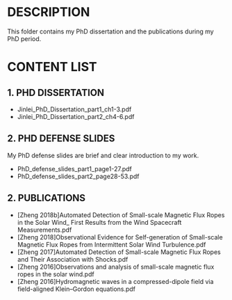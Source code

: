 # DESCRIPTION
This folder contains my PhD dissertation and the publications during my PhD period.
# CONTENT LIST
## 1. PHD DISSERTATION
- Jinlei_PhD_Dissertation_part1_ch1-3.pdf
- Jinlei_PhD_Dissertation_part2_ch4-6.pdf
## 2. PHD DEFENSE SLIDES
My PhD defense slides are brief and clear introduction to my work.
- PhD_defense_slides_part1_page1-27.pdf
- PhD_defense_slides_part2_page28-53.pdf
## 2. PUBLICATIONS
- \[Zheng 2018b\]Automated Detection of Small-scale Magnetic Flux Ropes in the Solar Wind_ First Results from the Wind Spacecraft Measurements.pdf
- \[Zheng 2018\]Observational Evidence for Self-generation of Small-scale Magnetic Flux Ropes from Intermittent Solar Wind Turbulence.pdf
- \[Zheng 2017\]Automated Detection of Small-scale Magnetic Flux Ropes and Their Association with Shocks.pdf
- \[Zheng 2016\]Observations and analysis of small-scale magnetic flux ropes in the solar wind.pdf
- \[Zheng 2016\]Hydromagnetic waves in a compressed-dipole field via field-aligned Klein–Gordon equations.pdf
